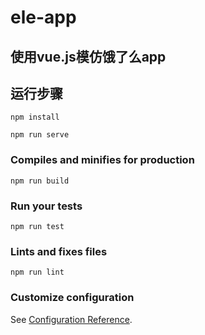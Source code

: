 # ele-app

## 使用vue.js模仿饿了么app
## 运行步骤
```
npm install
```
```
npm run serve
```

### Compiles and minifies for production
```
npm run build
```

### Run your tests
```
npm run test
```

### Lints and fixes files
```
npm run lint
```

### Customize configuration
See [Configuration Reference](https://cli.vuejs.org/config/).
